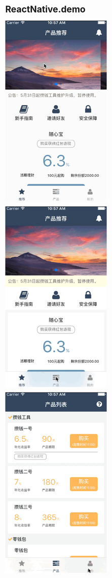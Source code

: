 # ReactNative.demo
![image](https://github.com/ryanyu104/ReactNative.demo/blob/master/recommend.gif )

![image](https://github.com/ryanyu104/ReactNative.demo/blob/master/pro.gif )

![image](https://github.com/ryanyu104/ReactNative.demo/blob/master/mine.gif )
